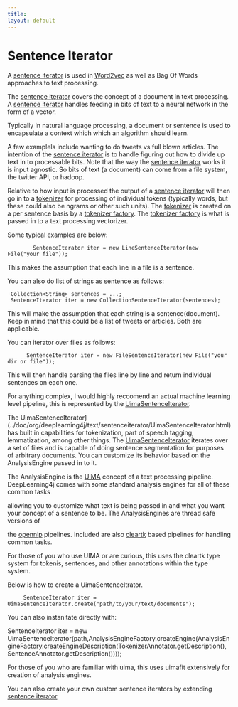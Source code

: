 ```yaml
---
title: 
layout: default
---
```



Sentence Iterator
=================================


A [sentence iterator](../doc/org/deeplearning4j/word2vec/sentenceiterator/SentenceIterator.html) is used in [Word2vec](../word2vec.html) as well as Bag Of Words approaches to text processing.



The [sentence iterator](../doc/org/deeplearning4j/word2vec/SentenceIterator.html) covers the concept of a document in text processing. A [sentence iterator](../doc/org/deeplearning4j/word2vec/sentenceiterator/SentenceIterator.html) handles feeding in bits of text to a neural network in the form of a vector.

Typically in natural language processing, a document or sentence is used to encapsulate a context which which an algorithm should learn.

A few examplels include wanting to do tweets vs full blown articles. The intention of the [sentence iterator](../doc/org/deeplearning4j/word2vec/sentenceiterator/SentenceIterator.html) is to handle figuring out how to divide up text in to processable bits. Note that the way the [sentence iterator](../doc/org/deeplearning4j/word2vec/SentenceIterator.html) works it is input agnostic. So bits of text (a document) can come from a file system, the twitter API, 
or hadoop.


Relative to how input is processed the output of a [sentence iterator](../doc/org/deeplearning4j/word2vec/sentenceiterator/SentenceIterator.html) will then go in to a [tokenizer](../org/deeplearning4j/word2vec/tokenizer/Tokenizer.html) for processing of individual tokens (typically words, but these could also be ngrams or other such units). The [tokenizer](../doc/org/deeplearning4j/word2vec/tokenizer/Tokenizer.html) is created on a per sentence basis by a [tokenizer factory](../doc/org/deeplearning4j/word2vec/tokenizer/TokenizerFactory.html). The [tokenizer factory](../doc/org/deeplearning4j/word2vec/tokenizer/TokenizerFactory.html) is 
what is passed in to a text processing vectorizer. 


Some typical examples are below:

            SentenceIterator iter = new LineSentenceIterator(new File("your file"));

This makes the assumption that each line in a file is a sentence.



You can also do list of strings as sentence as follows:

     Collection<String> sentences = ...;
     SentenceIterator iter = new CollectionSentenceIterator(sentences);

This will make the assumption that each string is a sentence(document). Keep in mind that this could be a list of tweets or articles. Both are applicable.


You can iterator over files as follows:

          
          SentenceIterator iter = new FileSentenceIterator(new File("your dir or file"));

This will then handle parsing the files line by line and return individual sentences on each one.


For anything complex, I would highly reccomend an actual machine learning level pipeline, this is represented by the [UimaSentenceIterator](../doc/org/deeplearning4j/text/sentenceiterator/UimaSentenceIterator.html).

The UimaSentenceIterator](../doc/org/deeplearning4j/text/sentenceiterator/UimaSentenceIterator.html) has built in capabilities for tokenization, part of speech tagging, lemmatization, among other things. The [UimaSentenceIterator](../doc/org/deeplearning4j/text/sentenceiterator/UimaSentenceIterator.html) iterates over a set of files and is capable of doing sentence segmentation for purposes of arbitrary documents. You can customize its behavior based on the AnalysisEngine passed in to it.

The AnalysisEngine is the [UIMA](http://uima.apache.org/) concept of a text processing pipeline. DeepLearning4j comes with some standard analysis engines for all of these common tasks

allowing you to customize what text is being passed in and what you want your concept of a sentence to be. The AnalysisEngines are thread safe versions of

the [opennlp](http://opennlp.apache.org/) pipelines. Included are also [cleartk](http://cleartk.googlecode.com/) based pipelines for handling common tasks.

For those of you who use UIMA or are curious, this uses the cleartk type system for tokenis, sentences, and other annotations within the type system.


Below is how to create a UimaSentenceItrator.

         SentenceIterator iter = UimaSentenceIterator.create("path/to/your/text/documents");

You can also instanitate directly with:

  SentenceIterator iter = new UimaSentenceIterator(path,AnalysisEngineFactory.createEngine(AnalysisEngineFactory.createEngineDescription(TokenizerAnnotator.getDescription(), SentenceAnnotator.getDescription())));


For those of you who are familiar with uima, this uses uimafit extensively for creation of analysis engines.



You can also create your own custom sentence iterators by extending [sentence iterator](../doc/org/deeplearning4j/word2vec/sentenceiterator/BaseSentenceIterator.html)

